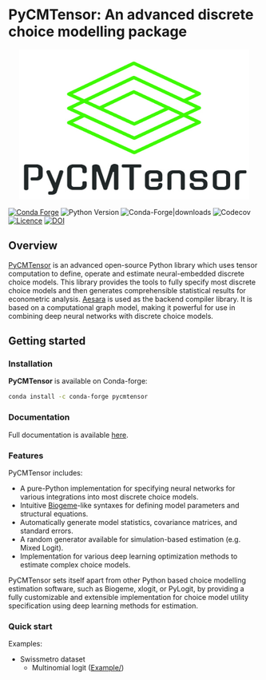 # PyCMTensor: An advanced discrete choice modelling package

<p align="center"><img width="460" height="300" src="docs/assets/img/logo.jpg"></p>

[![Conda Forge](https://img.shields.io/conda/vn/conda-forge/pycmtensor?logo=condaforge)](https://anaconda.org/conda-forge/pycmtensor)
![Python Version](https://img.shields.io/badge/dynamic/toml?url=https%3A%2F%2Fraw.githubusercontent.com%2Fmwong009%2Fpycmtensor%2Fmaster%2Fpyproject.toml&query=tool.poetry.dependencies.python&label=Python)
![Conda-Forge|downloads](https://img.shields.io/conda/d/conda-forge/pycmtensor)
![Codecov](https://img.shields.io/codecov/c/github/mwong009/pycmtensor)
[![Licence](https://img.shields.io/badge/Licence-MIT-blue)](about/licence.md)
[![DOI](https://zenodo.org/badge/460802394.svg)](https://zenodo.org/badge/latestdoi/460802394)

## Overview

[PyCMTensor](https://github.com/mwong009/pycmtensor) is an advanced open-source Python library which uses tensor computation to define, operate and estimate neural-embedded discrete choice models. This library provides the tools to fully specify most discrete choice models and then generates comprehensible statistical results for econometric analysis.
[Aesara](https://github.com/aesara-devs/aesara) is used as the backend compiler library. It is based on a computational graph model, making it powerful for use in combining deep neural networks with discrete choice models.

## Getting started

### Installation

**PyCMTensor** is available on Conda-forge:

```bash
conda install -c conda-forge pycmtensor
```

### Documentation

Full documentation is available [here](https://mwong009.github.io/pycmtensor/). 

### Features

PyCMTensor includes:

- A pure-Python implementation for specifying neural networks for various integrations into most discrete choice models.
- Intuitive [Biogeme](https://biogeme.epfl.ch/)-like syntaxes for defining model parameters and structural equations.
- Automatically generate model statistics, covariance matrices, and standard errors.
- A random generator available for simulation-based estimation (e.g. Mixed Logit).
- Implementation for various deep learning optimization methods to estimate complex choice models.

PyCMTensor sets itself apart from other Python based choice modelling estimation software, such as Biogeme, xlogit, or PyLogit, by providing a fully customizable and extensible implementation for choice model utility specification using deep learning methods for estimation.


### Quick start

Examples:
- Swissmetro dataset
  - Multinomial logit ([Example/](examples/swissmetro_mnl.ipynb))
